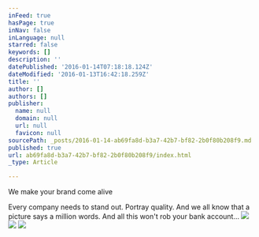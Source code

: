 ```yaml
---
inFeed: true
hasPage: true
inNav: false
inLanguage: null
starred: false
keywords: []
description: ''
datePublished: '2016-01-14T07:18:18.124Z'
dateModified: '2016-01-13T16:42:18.259Z'
title: ''
author: []
authors: []
publisher:
  name: null
  domain: null
  url: null
  favicon: null
sourcePath: _posts/2016-01-14-ab69fa8d-b3a7-42b7-bf82-2b0f80b208f9.md
published: true
url: ab69fa8d-b3a7-42b7-bf82-2b0f80b208f9/index.html
_type: Article

---
```

We make your brand come alive

Every company needs to stand out. Portray quality. And we all know that a picture says a million words. And all this won't rob your bank account...
![](https://the-grid-user-content.s3-us-west-2.amazonaws.com/c1319e9c-e9e1-402f-a9f7-790397b6704b.JPG)
![](https://the-grid-user-content.s3-us-west-2.amazonaws.com/6bc443f1-de61-445a-8286-348d96008557.JPG)
![](https://the-grid-user-content.s3-us-west-2.amazonaws.com/9ca83132-602f-4695-b6dc-e7350538dbe7.JPG)